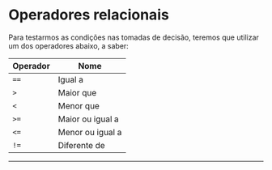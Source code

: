 # Operadores relacionais

Para testarmos as condições nas tomadas de decisão, teremos que utilizar um dos operadores
abaixo, a saber:  


| __Operador__ | __Nome__       |
|----          |---             |
|`==`          |Igual a         |
|`>`           |Maior que       |
|`<`           |Menor que       |
|`>=`          |Maior ou igual a|
|`<=`          |Menor ou igual a|
|`!=`          |Diferente de    |

___
